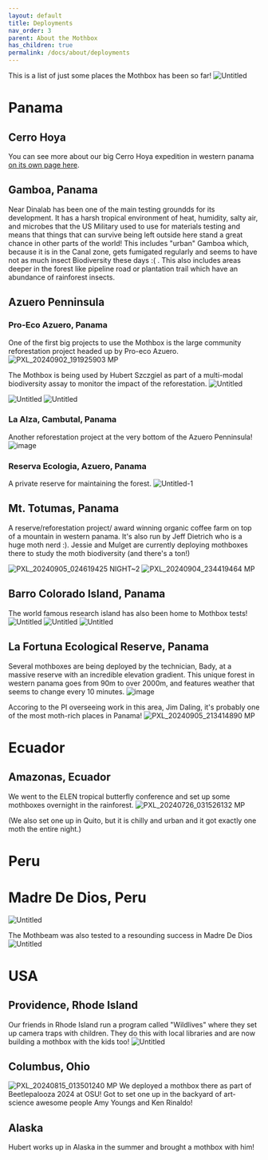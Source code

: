 ```yaml
---
layout: default
title: Deployments
nav_order: 3
parent: About the Mothbox
has_children: true
permalink: /docs/about/deployments
---
```


This is a list of just some places the Mothbox has been so far!
![Untitled](https://github.com/Digital-Naturalism-Laboratories/Mothbox/assets/742627/5e2ef5ef-b831-48c8-be1d-4448b589193f)

# Panama

## Cerro Hoya
You can see more about our big Cerro Hoya expedition in western panama [on its own page here](https://digital-naturalism-laboratories.github.io/Mothbox/docs/about/deployments/expeditions/).
## Gamboa, Panama
Near Dinalab has been one of the main testing groundds for its development. It has a harsh tropical environment of heat, humidity, salty air, and microbes that the US Military used to use for materials testing and means that things that can survive being left outside here stand a great chance in other parts of the world! This includes "urban" Gamboa which, because it is in the Canal zone, gets fumigated regularly and seems to have not as much insect Biodiversity these days :( . This also includes areas deeper in the forest like pipeline road or plantation trail which have an abundance of rainforest insects.



## Azuero Penninsula 

### Pro-Eco Azuero, Panama
One of the first big projects to use the Mothbox is the large community reforestation project headed up by Pro-eco Azuero. 
![PXL_20240902_191925903 MP](https://github.com/user-attachments/assets/773a1582-c600-45e4-9176-544acdab91c6)

The Mothbox is being used by Hubert Szczgiel as part of a multi-modal biodiversity assay to monitor the impact of the reforestation.
![Untitled](https://github.com/Digital-Naturalism-Laboratories/Mothbox/assets/742627/d5e6c8e5-c1b5-4987-af3b-e92702a78344)


![Untitled](https://github.com/Digital-Naturalism-Laboratories/Mothbox/assets/742627/f7a802b8-c4ee-4fb1-ac8b-a2baa97649f9)
![Untitled](https://github.com/Digital-Naturalism-Laboratories/Mothbox/assets/742627/f7a802b8-c4ee-4fb1-ac8b-a2baa97649f9)


### La Alza, Cambutal, Panama
Another reforestation project at the very bottom of the Azuero Penninsula!
![image](https://github.com/user-attachments/assets/c76961af-4725-4b31-b094-95b9f81c8f24)


### Reserva Ecologia, Azuero, Panama
A private reserve for maintaining the forest.
![Untitled-1](https://github.com/user-attachments/assets/9ca56cc4-bad1-4d09-ab56-1c67c4102fde)


## Mt. Totumas, Panama
A reserve/reforestation project/ award winning organic coffee farm on top of a mountain in western panama. It's also run by Jeff Dietrich who is a huge moth nerd :). Jessie and Mulget are currently deploying mothboxes there to study the moth biodiversity (and there's a ton!)

![PXL_20240905_024619425 NIGHT~2](https://github.com/user-attachments/assets/0f8fac7a-5350-48ad-b428-d011f63effa6)
![PXL_20240904_234419464 MP](https://github.com/user-attachments/assets/a46d95db-e89f-46d4-9eb0-74fecb9511fb)



## Barro Colorado Island, Panama
The world famous research island has also been home to Mothbox tests!
![Untitled](https://github.com/Digital-Naturalism-Laboratories/Mothbox/assets/742627/1d7f544d-3939-48de-ab7c-da02a9de816b)
![Untitled](https://github.com/Digital-Naturalism-Laboratories/Mothbox/assets/742627/f09bf4ee-0d81-4f5f-9983-d7cb838c9fcc)
![Untitled](https://github.com/Digital-Naturalism-Laboratories/Mothbox/assets/742627/f1e5e95e-a7eb-4db1-b431-9e58b7b3dfa0)


## La Fortuna Ecological Reserve, Panama
Several mothboxes are being deployed by the technician, Bady, at a massive reserve with an incredible elevation gradient. This unique forest in western panama goes from 90m to over 2000m, and features weather that seems to change every 10 minutes. 
![image](https://github.com/user-attachments/assets/bac4e950-2982-4915-bbb6-744dc5a8acce)

Accoring to the PI overseeing work in this area, Jim Daling, it's probably one of the most moth-rich places in Panama!
![PXL_20240905_213414890 MP](https://github.com/user-attachments/assets/e0de6394-7871-43d9-98fd-45963bc44037)





# Ecuador
## Amazonas, Ecuador
We went to the ELEN tropical butterfly conference and set up some mothboxes overnight in the rainforest.
![PXL_20240726_031526132 MP](https://github.com/user-attachments/assets/2aafe962-8fc9-4e45-a4c1-5842c8837b2c)

(We also set one up in Quito, but it is chilly and urban and it got exactly one moth the entire night.)

# Peru

# Madre De Dios, Peru
![Untitled](https://github.com/Digital-Naturalism-Laboratories/Mothbox/assets/742627/a550d7a4-37c1-4d0f-b542-a9406cb97942)

The Mothbeam was also tested to a resounding success in Madre De Dios
![Untitled](https://github.com/Digital-Naturalism-Laboratories/Mothbox/assets/742627/aaa0ec0d-8086-4983-b098-cce9de719fd3)

# USA

## Providence, Rhode Island
Our friends in Rhode Island run a program called "Wildlives" where they set up camera traps with children. They do this with local libraries and are now building a mothbox with the kids too!
![Untitled](https://github.com/user-attachments/assets/36149ac6-2f1e-44c0-8ce8-cbbfcc682b6d)

## Columbus, Ohio
![PXL_20240815_013501240 MP](https://github.com/user-attachments/assets/cc384e51-26eb-4c36-abd2-b8dd6796c7f2)
We deployed a mothbox there as part of Beetlepalooza 2024 at OSU! Got to set one up in the backyard of art-science awesome people Amy Youngs and Ken Rinaldo!

## Alaska
Hubert works up in Alaska in the summer and brought a mothbox with him!
